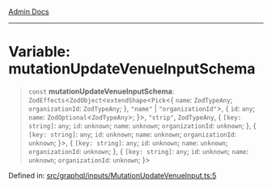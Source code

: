 [Admin Docs](/)

***

# Variable: mutationUpdateVenueInputSchema

> `const` **mutationUpdateVenueInputSchema**: `ZodEffects`\<`ZodObject`\<`extendShape`\<`Pick`\<\{ `name`: `ZodTypeAny`; `organizationId`: `ZodTypeAny`; \}, `"name"` \| `"organizationId"`\>, \{ `id`: `any`; `name`: `ZodOptional`\<`ZodTypeAny`\>; \}\>, `"strip"`, `ZodTypeAny`, \{ `[key: string]`: `any`;  `id`: `unknown`; `name`: `unknown`; `organizationId`: `unknown`; \}, \{ `[key: string]`: `any`;  `id`: `unknown`; `name`: `unknown`; `organizationId`: `unknown`; \}\>, \{ `[key: string]`: `any`;  `id`: `unknown`; `name`: `unknown`; `organizationId`: `unknown`; \}, \{ `[key: string]`: `any`;  `id`: `unknown`; `name`: `unknown`; `organizationId`: `unknown`; \}\>

Defined in: [src/graphql/inputs/MutationUpdateVenueInput.ts:5](https://github.com/NishantSinghhhhh/talawa-api/blob/2aae942e3c09271511f0b08b62076f26547cb511/src/graphql/inputs/MutationUpdateVenueInput.ts#L5)
